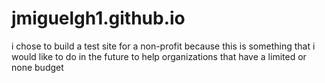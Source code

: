 # jmiguelgh1.github.io
i chose to build a test site for a non-profit because this is something that i would like to do in the future to help
organizations that have a limited or none budget
